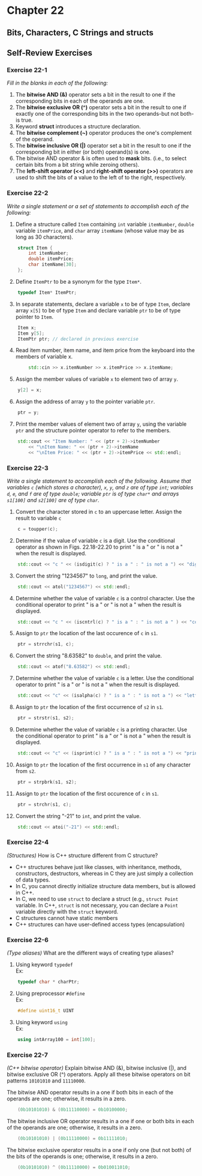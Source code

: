 # Chapter 22
## Bits, Characters, C Strings and structs

## Self-Review Exercises

### Exercise 22-1
*Fill in the blanks in each of the following:*

1. The **bitwise AND (&)** operator sets a bit in the result to one if the corresponding bits in each of the operands are one.
1. The **bitwise exclusive OR (^)** operator sets a bit in the result to one if exactly one of the corresponding bits in the two operands-but not both-is true.
1. Keyword **struct** introduces a structure declaration.
1. The **bitwise complement (~)** operator produces the one's complement of the operand.
1. The **bitwise inclusive OR (|)** operator set a bit in the result to one if the corresponding bit in either (or both) operand(s) is one.
1. The bitwise AND operator & is often used to **mask** bits. (i.e., to select certain bits from a bit string while zeroing others).
1. The **left-shift operator (<<)** and **right-shift operator (>>)** operators are used to shift the bits of a value to the left of to the right, respectively.

### Exercise 22-2
*Write a single statement or a set of statements to accomplish each of the following:*
1. Define a structure called <code>Item</code> containing <code>int</code> variable <code>itemNumber</code>, <code>double</code> variable <code>itemPrice</code>, and <code>char</code> array <code>itemName</code> (whose value may be as long as 30 characters).
```cpp
    struct Item {
        int itemNumber;
        double itemPrice;
        char itemName[30];
    };
```
2. Define <code>ItemPtr</code> to be a synonym for the type <code>Item*</code>.
```cpp
    typedef Item* ItemPtr;
```
3. In separate statements, declare a variable <code>x</code> to be of type <code>Item</code>, declare array <code>x[5]</code> to be of type <code>Item</code> and declare variable <code>ptr</code> to be of type pointer to <code>Item</code>.
```cpp
    Item x;
    Item y[5];
    ItemPtr ptr; // declared in previous exercise
```
4. Read item number, item name, and item price from the keyboard into the members of variable x.
```cpp
        std::cin >> x.itemNumber >> x.itemPrice >> x.itemName;
```
5. Assign the member values of variable <code>x</code> to element two of array <code>y</code>.
```cpp
    y[2] = x;
```
6. Assign the address of array <code>y</code> to the pointer variable <code>ptr</code>.
```cpp
    ptr = y;
```
7. Print the member values of element two of array <code>y</code>, using the variable <code>ptr</code> and the structure pointer operator to refer to the members.
```cpp
    std::cout << "Item Number: " << (ptr + 2)->itemNumber
        << "\nItem Name: " << (ptr + 2)->itemName
        << "\nItem Price: " << (ptr + 2)->itemPrice << std::endl;
```

### Exercise 22-3
*Write a single statement to accomplish each of the following. Assume that variables <code>c</code> (which stores a character), <code>x</code>, <code>y</code>, and <code>z</code> are of type <code>int</code>; variables <code>d</code>, <code>e</code>, and <code>f</code> are of type <code>double</code>; variable <code>ptr</code> is of type <code>char\*</code> and arrays <code>s1[100]</code> and <code>s2[100]</code> are of type <code>char</code>.*

1. Convert the character stored in <code>c</code> to an uppercase letter. Assign the result to variable <code>c</code>
```cpp
    c = toupper(c);
```
2. Determine if the value of variable <code>c</code> is a digit. Use the conditional operator as shown in Figs. 22.18-22.20 to print " is a " or " is not a " when the result is displayed.
```cpp
    std::cout << "c " << (isdigit(c) ? " is a " : " is not a ") << "digit" << std::endl;
```

3. Convert the string "1234567" to <code>long</code>, and print the value.

```cpp
    std::cout << atol("1234567") << std::endl;
```

4. Determine whether the value of variable <code>c</code> is a control character. Use the conditional operator to print  " is a " or " is not a " when the result is displayed.

```cpp
    std::cout << "c " << (iscntrl(c) ? " is a " : " is not a " ) << "control character" << std::endl;
```

5. Assign to <code>ptr</code> the location of the last occurence of <code>c</code> in <code>s1</code>.

```cpp
    ptr = strrchr(s1, c);
```

6. Convert the string "8.63582" to <code>double</code>, and print the value.

```cpp
    std::cout << atof("8.63582") << std::endl;
```

7. Determine whether the value of variable <code>c</code> is a letter. Use the conditional operator to print " is a " or " is not a " when the result is displayed.

```cpp
    std::cout << "c" << (isalpha(c) ? " is a " : " is not a ") << "letter" << std::endl;
```

8. Assign to <code>ptr</code> the location of the first occurrence of <code>s2</code> in <code>s1</code>.

```cpp
    ptr = strstr(s1, s2);
```

9. Determine whether the value of variable <code>c</code> is a printing character. Use the conditional operator to print " is a " or " is not a " when the result is displayed.

```cpp
    std::cout << "c" << (isprint(c) ? " is a " : " is not a ") << "printing character" << std::endl;
```

10. Assign to <code>ptr</code> the location of the first occurrence in <code>s1</code> of any character from <code>s2</code>.

```cpp
    ptr = strpbrk(s1, s2);
```

11. Assign to <code>ptr</code> the location of the first occurence of <code>c</code> in <code>s1</code>.

```cpp
    ptr = strchr(s1, c);
```

12. Convert the string "-21" to <code>int</code>, and print the value.

```cpp
    std::cout << atoi("-21") << std::endl;
```

### Exercise 22-4
*(Structures)* How is C++ structure different from C structure?
* C++ structures behave just like classes, with inheritance, methods, constructors, destructors, whereas in C they are just simply a collection of data types.
* In C, you cannot directly initialize structure data members, but is allowed in C++.
* In C, we need to use <code>struct</code> to declare a struct (e.g., <code>struct Point</code> variable. In C++, <code>struct</code> is not necessary, you can declare a <code>Point</code> variable directly with the <code>struct</code> keyword.
* C structures cannot have static members
* C++ structures can have user-defined access types (encapsulation)

### Exercise 22-6
*(Type aliases)* What are the different ways of creating type aliases?
1. Using keyword <code>typedef</code> <br>
Ex:
```cpp
    typedef char * charPtr;
```
2. Using preprocessor <code>#define</code><br>
Ex:
```cpp
    #define uint16_t UINT
```
3. Using keyword <code>using</code> <br>
Ex:
```cpp
    using intArray100 = int[100];
```

### Exercise 22-7
*(C++ bitwise operator)* Explain bitwise AND (&), bitwise inclusive (|), and bitwise exclusive OR (^) operators. Apply all these bitwise operators on bit patterns <code>10101010</code> and <code>11110000</code>.

The bitwise AND operator results in a one if both bits in each of the operands are one; otherwise, it results in a zero.
```cpp
    (0b10101010) & (0b11110000) = 0b10100000;
```
The bitwise inclusive OR operator results in a one if one or both bits in each of the operands are one; otherwise, it results in a zero.
```cpp
    (0b10101010) | (0b11110000) = 0b11111010;
```
The bitwise exclusive operator results in a one if only one (but not both) of the bits of the operands is one; otherwise, it results in a zero.
```cpp
    (0b10101010) ^ (0b11110000) = 0b010011010;
```
